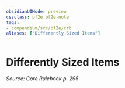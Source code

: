 ```yaml
---
obsidianUIMode: preview
cssclass: pf2e,pf2e-note
tags:
- compendium/src/pf2e/crb
aliases: ["Differently Sized Items"]
---
```

# Differently Sized Items  
*Source: Core Rulebook p. 295*